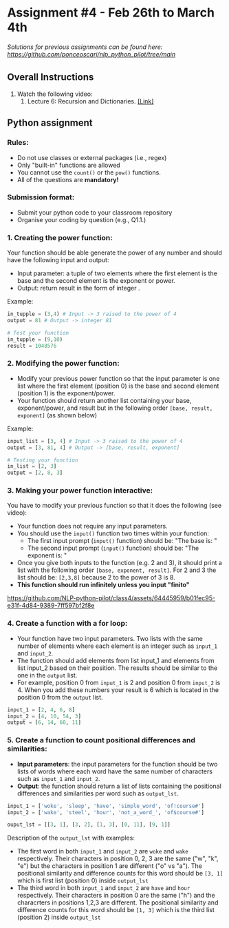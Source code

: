 # Assignment #4 - Feb 26th to March 4th

###### *Solutions for previous assignments can be found here: https://github.com/ponceoscarj/nlp_python_pilot/tree/main*


## Overall Instructions
1. Watch the following video:
    1. Lecture 6: Recursion and Dictionaries. [[Link]](https://ocw.mit.edu/courses/6-0001-introduction-to-computer-science-and-programming-in-python-fall-2016/resources/lecture-6-recursion-and-dictionaries/)


## Python assignment

### Rules:
- Do not use classes or external packages (i.e., regex)
- Only "built-in" functions are allowed
- You cannot use the `count()` or the `pow()` functions.
- All of the questions are **mandatory!**

### Submission format:
- Submit your python code to your classroom repository
- Organise your coding by question (e.g., Q1.1.)

### 1. Creating the power function: 
Your function should be able generate the power of any number and should have the following input and output:
- Input parameter: a tuple of two elements where the first element is the base and the second element is the exponent or power.
- Output: return result in the form of integer .

Example:
```python
in_tupple = (3,4) # Input -> 3 raised to the power of 4 
output = 81 # Output -> integer 81

# Test your function
in_tupple = (9,10)
result = 1048576
```

### 2. Modifying the power function:  
- Modify your previous power function so that the input parameter is one list where the first element (position 0) is the base and second element (position 1) is the exponent/power. 
- Your function should return another list containing your base, exponent/power, and result but in the following order `[base, result, exponent]` (as shown below)

Example:
```python
input_list = [3, 4] # Input -> 3 raised to the power of 4 
output = [3, 81, 4] # Output -> [base, result, exponent]

# Testing your function
in_list = [2, 3]
output = [2, 8, 3]
```

### 3. Making your power function interactive:  
You have to modify your previous function so that it does the following (see video):
- Your function does not require any input parameters.
- You should use the `input()` function two times within your function:
    - The first input prompt (`input()` function) should be: "The base is: "
    - The second input prompt (`input()` function) should be: "The exponent is: "
- Once you give both inputs to the function (e.g. 2 and 3), it should print a list with the following order `[base, exponent, result]`. For 2 and 3 the list should be: `[2,3,8]` because 2 to the power of 3 is 8. 
- **This function should run infinitely unless you input "finito"**

https://github.com/NLP-python-pilot/class4/assets/64445959/b01fec95-e31f-4d84-9389-7ff597bf2f8e

### 4. Create a function with a for loop:  
- Your function have two input parameters. Two lists with the same number of elements where each element is an integer such as `input_1` and `input_2`.
- The function should add elements from list input_1 and elements from list input_2 based on their position. The results should be similar to the one in the `output` list.
- For example, position 0 from `input_1` is 2 and position 0 from `input_2` is 4. When you add these numbers your result is 6 which is located in the position 0 from the `output` list.

```python
input_1 = [2, 4, 6, 8]
input_2 = [4, 10, 54, 3]
output = [6, 14, 60, 11]
```

### 5. Create a function to count positional differences and similarities:  

- **Input parameters**: the input parameters for the function should be two lists of words where each word have the same number of characters such as `input_1` and `input_2`. 
- **Output**: the function should return a list of lists containing the positional differences and similarities per word such as `output_lst`.  

```python
input_1 = ['woke', 'sleep', 'have', 'simple_word', 'of!course#']
input_2 = ['wake', 'steel', 'hour', 'not_a_word_', 'of$course#']

ouput_lst = [[3, 1], [3, 2], [1, 3], [0, 11], [9, 1]]
```

Description of the `output_lst` with examples:
- The first word in both `input_1` and `input_2` are `woke` and `wake` respectively. Their characters in position 0, 2, 3 are the same ("w", "k", "e") but the characters in position 1 are different ("o" vs "a"). The positional similarity and difference counts for this word should be `[3, 1]` which is first list (position 0) inside `output_lst`
- The third word in both `input_1` and `input_2` are `have` and `hour` respectively. Their characters in position 0 are the same ("h") and the characrters in positions 1,2,3 are different. The positional similarity and difference counts for this word should be `[1, 3]` which is the third list (position 2) inside `output_lst`


